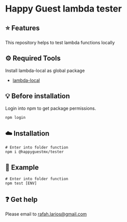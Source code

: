 Happy Guest lambda tester
===================================================

## :star: Features
This repository helps to test lambda functions locally


## :gear: Required Tools
Install lambda-local as global package
* [lambda-local](https://www.npmjs.com/package/lambda-local)

## :bulb: Before installation
Login into npm to get package permissions.
```
npm login
```

## :cloud: Installation
```
# Enter into folder function
npm i @happyguestmx/tester
```

##  :pencil: Example
```
# Enter into folder function
npm test [ENV] 
```

##  :question: Get help
Please email to [rafah.larios@gmail.com](mailto:rafah.larios@gmail.com)